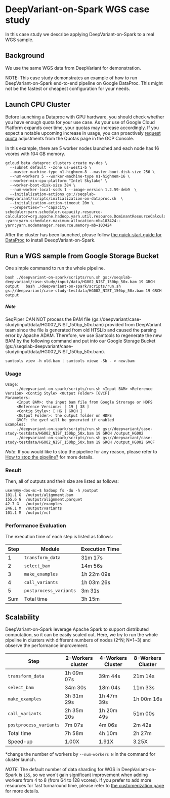 # DeepVariant-on-Spark WGS case study

In this case study we describe applying DeepVariant-on-Spark to a real
WGS sample.

## Background

We use the same WGS data from DeepVariant for demonstration.

NOTE: This case study demonstrates an example of how to run
DeepVariant-on-Spark end-to-end pipeline on Google DataProc. This might
not be the fastest or cheapest configuration for your needs.

## Launch CPU Cluster

Before launching a Dataproc with GPU hardware, you should check whether
you have enough quota for your use case. As your use of Google Cloud
Platform expands over time, your quotas may increase accordingly. If you
expect a notable upcoming increase in usage, you can proactively
[request quota](https://cloud.google.com/compute/quotas#request_quotas)
adjustments from the Quotas page in the GCP Console.

In this example, there are 5 worker nodes launched and each node has 16
vcores with 104 GB memory.

```
gcloud beta dataproc clusters create my-dos \
  --subnet default --zone us-west1-b \
  --master-machine-type n1-highmem-8 --master-boot-disk-size 256 \
  --num-workers 5 --worker-machine-type n1-highmem-16 \
  --worker-min-cpu-platform "Intel Skylake" \
  --worker-boot-disk-size 384 \
  --num-worker-local-ssds 1 --image-version 1.2.59-deb9  \
  --initialization-actions gs://seqslab-deepvariant/scripts/initialization-on-dataproc.sh  \
  --initialization-action-timeout 20m \
  --properties=^--^capacity-scheduler:yarn.scheduler.capacity.resource-calculator=org.apache.hadoop.yarn.util.resource.DominantResourceCalculator--yarn:yarn.scheduler.maximum-allocation-mb=103424--yarn:yarn.nodemanager.resource.memory-mb=103424
```

After the cluster has been launched, please follow [the quick-start guide
for DataProc](deepvariant-on-spark-quick-start-dataproc.md#initialize-deepvariant-on-spark-dos)
to install DeeopVariant-on-Spark.

## Run a WGS sample from Google Storage Bucket

One simple command to run the whole pipeline.

```
bash ./deepvariant-on-spark/scripts/run.sh gs://seqslab-deepvariant/case-study/input/data/HG002_NIST_150bp_50x.bam 19 GRCH output	bash ./deepvariant-on-spark/scripts/run.sh gs://deepvariant/case-study-testdata/HG002_NIST_150bp_50x.bam 19 GRCH output
```

##### Note
SeqPiper CAN NOT process the BAM file (gs://deepvariant/case-study/input/data/HG002_NIST_150bp_50x.bam)
provided from DeepVariant team since the file is generated from old HTSLib
and caused the parsing error by Apache ADAM. Therefore, we use Samtools
to regenerate the new BAM by the following command and put into our
Google Storage Bucket (gs://seqslab-deepvariant/case-study/input/data/HG002_NIST_150bp_50x.bam).

```
samtools view -h old.bam | samtools viewe -Sb - > new.bam
```

### Usage

```
Usage:
	 ./deepvariant-on-spark/scripts/run.sh <Input BAM> <Reference Version> <Contig Style> <Output Folder> [GVCF]
Parameters:
	 <Input BAM>: the input bam file from Google Strorage or HDFS
	 <Reference Version>: [ 19 | 38 ]
	 <Contig Style>: [ HG | GRCH ]
	 <Output Folder>: the output folder on HDFS
	 GVCF: the gvcf will be generated if enabled
Examples:
	 ./deepvariant-on-spark/scripts/run.sh gs://deepvariant/case-study-testdata/HG002_NIST_150bp_50x.bam 19 GRCH /output_HG002
	 ./deepvariant-on-spark/scripts/run.sh gs://deepvariant/case-study-testdata/HG002_NIST_150bp_50x.bam 19 GRCH /output_HG002 GVCF
```

*Note*: If you would like to stop the pipeline for any reason, please
refer to [How to stop the pipeline?](trobuleshooting.md#how-to-monitor-the-progress-of-the-pipeline-)
for more details.

### Result

Then, all of outputs and their size are listed as follows:

```
user@my-dos-m:~$ hadoop fs -du -h /output
101.1 G  /output/alignment.bam
155.6 G  /output/alignment.parquet
42.7 G   /output/examples
246.1 M  /output/variants
101.1 M  /output/vcf
```

### Performance Evaluation

The execution time of each step is listed as follows:

Step | Module                 | Execution Time |
-----| ---------------------- | -------------- |
1    | `transform_data`       |     31m 17s    |
2    | `select_bam`           |     14m 56s    |
3    | `make_examples`        |  1h 22m 09s    |
4    | `call_variants`        |  1h 03m 26s    |
5    | `postprocess_variants` |      3m 31s    |
Sum  | Total time             |  3h 15m        |

## Scalability

DeepVariant-on-Spark leverage Apache Spark to support distributed
computation, so it can be easily scaled out. Here, we try to run the
whole pipeline in clusters with different numbers of nodes (2^N; N=1~3)
and observe the performance improvement.

Step                   | 2-Workers cluster | 4-Workers Cluster | 8-Workers Cluster |
---------------------- | ----------------- | ----------------- | ----------------- |
`transform_data`       |  1h 09m 07s       |    39m 44s        |    21m 14s        |
`select_bam`           |     34m 30s       |    18m 04s        |    11m 33s        |
`make_examples`        |  3h 31m 29s       | 1h 47m 39s        | 1h 00m 16s        |
`call_variants`        |  2h 35m 20s       | 1h 20m 49s        |    51m 00s        |
`postprocess_variants` |      7m 07s       |     4m 06s        |     2m 42s        |
Total time             |  7h 58m           | 4h 10m            | 2h 27m            |
Speed-up               | 1.00X             | 1.91X             | 3.25X             |

*change the number of workers by `--num-workers N` in the command for
 cluster launch.

*NOTE*: The default number of data sharding for WGS in
DeepVariant-on-Spark is `155`, so we won't gain significant improvement
when adding workers from 4 to 8 (from 64 to 128 vcores). If you prefer
to add more resources for fast turnaround time, please refer to [the
customerization page](customization.md) for more details.
